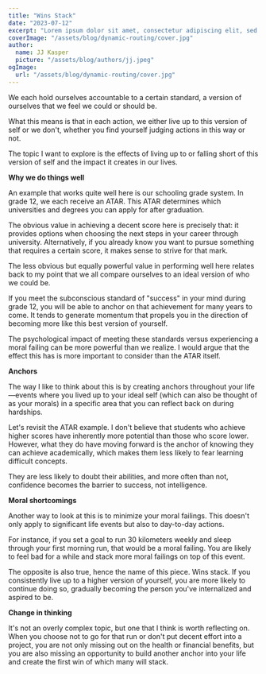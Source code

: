 ```yaml
---
title: "Wins Stack"
date: "2023-07-12"
excerpt: "Lorem ipsum dolor sit amet, consectetur adipiscing elit, sed do eiusmod tempor incididunt ut labore et dolore magna aliqua. Praesent elementum facilisis leo vel fringilla est ullamcorper eget. At imperdiet dui accumsan sit amet nulla facilities morbi tempus."
coverImage: "/assets/blog/dynamic-routing/cover.jpg"
author:
  name: JJ Kasper
  picture: "/assets/blog/authors/jj.jpeg"
ogImage:
  url: "/assets/blog/dynamic-routing/cover.jpg"
---
```


We each hold ourselves accountable to a certain standard, a version of ourselves that we feel we could or should be.

What this means is that in each action, we either live up to this version of self or we don't, whether you find yourself judging actions in this way or not.

The topic I want to explore is the effects of living up to or falling short of this version of self and the impact it creates in our lives.

**Why we do things well**

An example that works quite well here is our schooling grade system. In grade 12, we each receive an ATAR. This ATAR determines which universities and degrees you can apply for after graduation.

The obvious value in achieving a decent score here is precisely that: it provides options when choosing the next steps in your career through university. Alternatively, if you already know you want to pursue something that requires a certain score, it makes sense to strive for that mark.

The less obvious but equally powerful value in performing well here relates back to my point that we all compare ourselves to an ideal version of who we could be.

If you meet the subconscious standard of "success" in your mind during grade 12, you will be able to anchor on that achievement for many years to come. It tends to generate momentum that propels you in the direction of becoming more like this best version of yourself.

The psychological impact of meeting these standards versus experiencing a moral failing can be more powerful than we realize. I would argue that the effect this has is more important to consider than the ATAR itself.

**Anchors**

The way I like to think about this is by creating anchors throughout your life—events where you lived up to your ideal self (which can also be thought of as your morals) in a specific area that you can reflect back on during hardships.

Let's revisit the ATAR example. I don't believe that students who achieve higher scores have inherently more potential than those who score lower. However, what they do have moving forward is the anchor of knowing they can achieve academically, which makes them less likely to fear learning difficult concepts.

They are less likely to doubt their abilities, and more often than not, confidence becomes the barrier to success, not intelligence.

**Moral shortcomings**

Another way to look at this is to minimize your moral failings. This doesn't only apply to significant life events but also to day-to-day actions.

For instance, if you set a goal to run 30 kilometers weekly and sleep through your first morning run, that would be a moral failing. You are likely to feel bad for a while and stack more moral failings on top of this event.

The opposite is also true, hence the name of this piece. Wins stack. If you consistently live up to a higher version of yourself, you are more likely to continue doing so, gradually becoming the person you've internalized and aspired to be.

**Change in thinking**

It's not an overly complex topic, but one that I think is worth reflecting on. When you choose not to go for that run or don't put decent effort into a project, you are not only missing out on the health or financial benefits, but you are also missing an opportunity to build another anchor into your life and create the first win of which many will stack.
